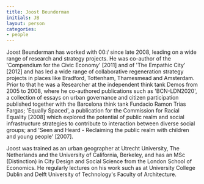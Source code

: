 ```yaml
---
title: Joost Beunderman
initials: JB
layout: person
categories:
- people
---
```


Joost Beunderman has worked with 00:/ since late 2008, leading on a wide range of research and strategy projects. He was co-author of the 'Compendium for the Civic Economy' [2011] and of 'The Empathic City' [2012] and has led a wide range of collaborative regeneration strategy projects in places like Bradford, Tottenham, Thamesmead and Amsterdam. Prior to that he was a Researcher at the independent think tank Demos from 2005 to 2008, where he co-authored publications such as 'BCN-LDN2020', a collection of essays on urban governance and citizen participation published together with the Barcelona think tank Fundacio Ramon Trias Fargas; 'Equally Spaced', a publication for the Commission for Racial Equality [2008] which explored the potential of public realm and social infrastructure strategies to contribute to interaction between diverse social groups; and 'Seen and Heard - Reclaiming the public realm with children and young people' [2007].

Joost was trained as an urban geographer at Utrecht University, The Netherlands and the University of California, Berkeley, and has an MSc (Distinction) in City Design and Social Science from the London School of Economics. He regularly lectures on his work such as at University College Dublin and Delft University of Technology's Faculty of Architecture.
